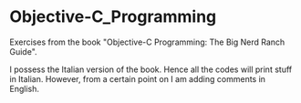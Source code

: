 Objective-C_Programming
=======================

Exercises from the book "Objective-C Programming: The Big Nerd Ranch Guide".

I possess the Italian version of the book. Hence all the codes will print stuff in Italian. However, from a certain point on I am adding comments in English.
